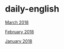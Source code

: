# daily-english

[March 2018](https://github.com/YZcxy/daily-english/blob/master/2018/March.md)

[February 2018](https://github.com/YZcxy/daily-english/blob/master/2018/February.md)  

[January 2018](https://github.com/YZcxy/daily-english/blob/master/2018/January.md)
